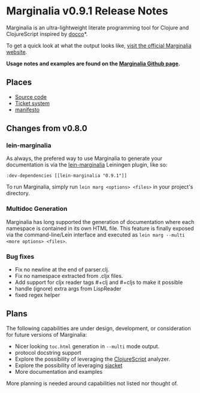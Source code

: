 Marginalia v0.9.1 Release Notes
===============================

Marginalia is an ultra-lightweight literate programming tool for Clojure and ClojureScript inspired by [docco](http://jashkenas.github.com/docco/)*.

To get a quick look at what the output looks like, [visit the official Marginalia website](http://fogus.me/fun/marginalia/).

**Usage notes and examples are found on the [Marginalia Github page](http://github.com/gdeer81/marginalia).**

Places
------

* [Source code](https://github.com/gdeer81/marginalia)
* [Ticket system](https://github.com/gdeer81/marginalia/issues)
* [manifesto](http://blog.fogus.me/2011/01/05/the-marginalia-manifesto/)

Changes from v0.8.0
-------------------

### lein-marginalia

As always, the prefered way to use Marginalia to generate your documentation is via the [lein-marginalia](http://github.com/fogus/lein-marginalia) Leiningen plugin, like so:

    :dev-dependencies [[lein-marginalia "0.9.1"]]

To run Marginalia, simply run `lein marg <options> <files>` in your project's directory.

### Multidoc Generation

Marginalia has long supported the generation of documentation where each namespace is contained in its own HTML file. This feature is finally exposed via the command-line/Lein interface and executed as `lein marg --multi <more options> <files>`.

### Bug fixes

* Fix no newline at the end of parser.clj.
* Fix no namespace extracted from .cljx files.
* Add support for cljx reader tags #+clj and #+cljs to make it possible
* handle (ignore) extra args from LispReader 
* fixed regex helper


Plans
-----

The following capabilities are under design, development, or consideration for future versions of Marginalia:

* Nicer looking `toc.html` generation in `--multi` mode output.
* protocol docstring support
* Explore the possibility of leveraging the [ClojureScript](http://github.com/clojure/clojurescript) analyzer.
* Explore the possibility of leveraging [sjacket](https://github.com/cgrand/sjacket)
* More documentation and examples

More planning is needed around capabilities not listed nor thought of.
